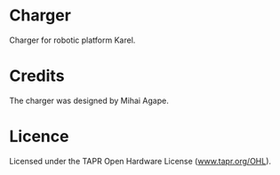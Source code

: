 Charger
=========
Charger for robotic platform Karel.

Credits
=======
The charger was designed by Mihai Agape.

Licence
=======
Licensed under the TAPR Open Hardware License (www.tapr.org/OHL).
